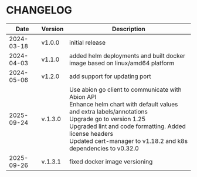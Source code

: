 # CHANGELOG
| Date       | Version | Description                                                                                                                                                                                                                                                                                 |
|------------|---------|---------------------------------------------------------------------------------------------------------------------------------------------------------------------------------------------------------------------------------------------------------------------------------------------|
| 2024-03-18 | v1.0.0  | initial release                                                                                                                                                                                                                                                                             |
| 2024-04-03 | v1.1.0  | added helm deployments and built docker image based on linux/amd64 platform                                                                                                                                                                                                                 |
| 2024-05-06 | v1.2.0  | add support for updating port                                                                                                                                                                                                                                                               |
| 2025-09-24 | v.1.3.0 | Use abion go client to communicate with Abion API <br/>Enhance helm chart with default values and extra labels/annotations <br/>Upgrade go to version 1.25<br/>Upgraded lint and code formatting. Added license headers<br/>Updated cert-manager to v1.18.2 and k8s dependencies to v0.32.0 |
| 2025-09-26 | v.1.3.1 | fixed docker image versioning                                                                                                                                                                                                                                                               |
